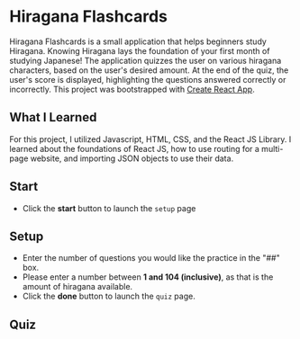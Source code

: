 # Hiragana Flashcards

Hiragana Flashcards is a small application that helps beginners study Hiragana. Knowing Hiragana lays the foundation of your first month of studying Japanese! The application quizzes the user on various hiragana characters, based on the user's desired amount. At the end of the quiz, the user's score is displayed, highlighting the questions answered correctly or incorrectly. This project was bootstrapped with [Create React App](https://github.com/facebook/create-react-app).

## What I Learned

For this project, I utilized Javascript, HTML, CSS, and the React JS Library. I learned about the foundations of React JS, how to use routing for a multi-page website, and importing JSON objects to use their data.



## Start

- Click the **start** button to launch the `setup` page

## Setup

- Enter the number of questions you would like the practice in the "##" box.
- Please enter a number between **1 and 104 (inclusive)**, as that is the amount of hiragana available.
- Click the **done** button to launch the `quiz` page.

## Quiz
